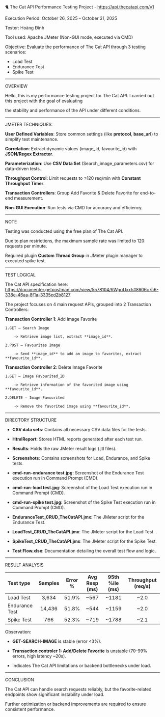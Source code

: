 🐈 The Cat API Performance Testing Project - https://api.thecatapi.com/v1

Execution Period: October 26, 2025 – October 31, 2025

Tester: Hoàng Đỉnh

Tool used: Apache JMeter (Non-GUI mode, executed via CMD)

Objective: Evaluate the performance of The Cat API through 3 testing scenarios:
 + Load Test
 + Endurance Test
 + Spike Test

---
OVERVIEW

Hello, this is my performance testing project for The Cat API. I carried out this project with the goal of evaluating 

the stability and performance of the API under different conditions.

---
JMETER TECHNIQUES:

**User Defined Variables**: Store common settings (like **protocol**, **base_url**) to simplify test maintenance.

**Correlation**: Extract dynamic values (image_id, favourite_id) with **JSON/Regex Extractor**.

**Parameterization**: Use **CSV Data Set** (Search_image_parameters.csv) for data-driven tests.

**Throughput Control**: Limit requests to ≤120 req/min with **Constant Throughput Timer**.

**Transaction Controllers**: Group Add Favorite & Delete Favorite for end-to-end measurement.

**Non-GUI Execution**: Run tests via CMD for accuracy and efficiency.

---
NOTE

Testing was conducted using the free plan of The Cat API.

Due to plan restrictions, the maximum sample rate was limited to 120 requests per minute.

Required plugin **Custom Thread Group** in JMeter plugin manager to executed spike test.

---
TEST LOGICAL

The Cat API specification here: https://documenter.getpostman.com/view/5578104/RWgqUxxh#8606c7c6-338e-46aa-8f1a-3335ed2b8127

The project focuses on 4 main request APIs, grouped into 2 Transaction Controllers:

**Transaction Controller 1**: Add Image Favorite

	1.GET – Search Image
	
		-> Retrieve image list, extract **image_id**.
		
	2.POST – Favourites Image
	
		-> Send **image_id** to add an image to favorites, extract **favourite_id**.

**Transaction Controller 2**: Delete Image Favorite

	1.GET – Image Favourited_ID
	
		-> Retrieve information of the favorited image using **favourite_id**.
		
	2.DELETE – Image Favourited
	
		-> Remove the favorited image using **favourite_id**.

---
DIRECTORY STRUCTURE

- **CSV data sets**: Contains all necessary CSV data files for the tests.

- **HtmlReport**: Stores HTML reports generated after each test run.

- **Results**: Holds the raw JMeter result logs (.jtl files).

- **Screenshots**: Contains screenshots for Load, Endurance, and Spike tests.

- **cmd-run-endurance test.jpg**: Screenshot of the Endurance Test execution run in Command Prompt (CMD).

- **cmd-run-load test.jpg**: Screenshot of the Load Test execution run in Command Prompt (CMD).

- **cmd-run-spike test.jpg**: Screenshot of the Spike Test execution run in Command Prompt (CMD).

- **EnduranceTest_CRUD_TheCatAPI.jmx**: The JMeter script for the Endurance Test.

- **LoadTest_CRUD_TheCatAPI.jmx**: The JMeter script for the Load Test.

- **SpikeTest_CRUD_TheCatAPI.jmx**: The JMeter script for the Spike Test.

- **Test Flow.xlsx**: Documentation detailing the overall test flow and logic.

---
RESULT ANALYSIS

| Test type | Samples | Error % | Avg Resp (ms) | 95th %ile (ms) | Throughput (req/s) |
| :--- | :---: | :---: | :---: | :---: | :---: |
| Load Test | 3,634 | 51.9% | ~567 | ~1181 | ~2.0 |
| Endurance Test | 14,436 | 51.8% | ~544 | ~1159 | ~2.0 |
| Spike Test | 766 | 52.3% | ~719 | ~1788 | ~2.1 |

Observation:

- **GET-SEARCH-IMAGE** is stable (error <3%).
  
- **Transaction controler 1: Add/Delete Favorite** is unstable (70–99% errors, high latency ~20s).
  
- Indicates The Cat API limitations or backend bottlenecks under load.

---
CONCLUSION

The Cat API can handle search requests reliably, but the favorite-related endpoints show significant instability under load.

Further optimization or backend improvements are required to ensure consistent performance.
